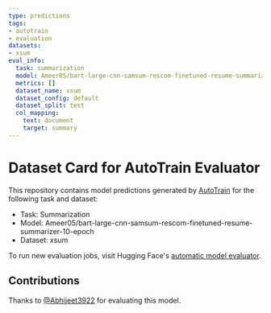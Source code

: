 ```yaml
---
type: predictions
tags:
- autotrain
- evaluation
datasets:
- xsum
eval_info:
  task: summarization
  model: Ameer05/bart-large-cnn-samsum-rescom-finetuned-resume-summarizer-10-epoch
  metrics: []
  dataset_name: xsum
  dataset_config: default
  dataset_split: test
  col_mapping:
    text: document
    target: summary
---
```

# Dataset Card for AutoTrain Evaluator

This repository contains model predictions generated by [AutoTrain](https://huggingface.co/autotrain) for the following task and dataset:

* Task: Summarization
* Model: Ameer05/bart-large-cnn-samsum-rescom-finetuned-resume-summarizer-10-epoch
* Dataset: xsum

To run new evaluation jobs, visit Hugging Face's [automatic model evaluator](https://huggingface.co/spaces/autoevaluate/model-evaluator).

## Contributions

Thanks to [@Abhijeet3922](https://huggingface.co/Abhijeet3922) for evaluating this model.